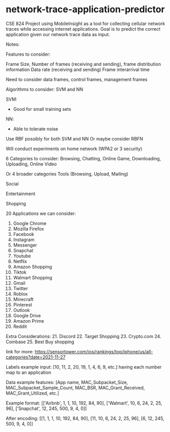 # network-trace-application-predictor
CSE 824 Project using MobileInsight as a tool for collecting cellular network traces while accessing internet applications. Goal is to predict the correct application given our network trace data as input.


Notes:

Features to consider:

Frame Size, Number of frames (receiving and sending), frame distribution information
Data rate (receiving and sending)
Frame interarrival time

Need to consider data frames, control frames,
management frames

Algorithms to consider:
SVM and NN

SVM:
- Good for small training sets

NN:
- Able to tolerate noise

Use RBF possibly for both SVM and NN
Or maybe consider RBFN

Will conduct experiments on home network (WPA2 or 3 security)


6 Categories to consider:
Browsing, Chatting, Online Game, Downloading, Uploading, Online Video

Or 4 broader categories
Tools (Browsing, Upload, Mailing)

Social

Entertainment

Shopping


20 Applications we can consider:
1. Google Chrome
2. Mozilla Firefox
3. Facebook
4. Instagram
5. Messenger
6. Snapchat
7. Youtube
8. Netflix
9. Amazon Shopping
10. Tiktok
11. Walmart Shopping
12. Gmail
13. Twitter
14. Roblox
15. Minecraft
16. Pinterest
17. Outlook
18. Google Drive
19. Amazon Prime
20. Reddit

Extra Considerations:
21. Discord
22. Target Shopping
23. Crypto.com
24. Coinbase
25. Best Buy shopping

link for more: https://sensortower.com/ios/rankings/top/iphone/us/all-categories?date=2021-11-27


Labels example input:
[10, 11, 2, 20, 19, 1, 4, 6, 9, etc.] having each number map to an application

Data example features:
[App name, MAC_Subpacket_Size, MAC_Subpacket_Sample_Count, MAC_BSR, MAC_Grant_Received, MAC_Grant_Utilized, etc.]

Example format:
[['Airbnb', 1, 1, 10, 192, 84, 90],
['Walmart', 10, 6, 24, 2, 25, 96],
['Snapchat', 12, 245, 500, 9, 4, 0]]

After encoding:
[[1, 1, 1, 10, 192, 84, 90],
[11, 10, 6, 24, 2, 25, 96],
[6, 12, 245, 500, 9, 4, 0]]